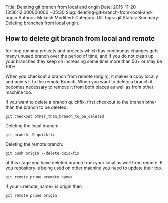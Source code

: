 Title: Deleting git branch from local and origin 
Date: 2015-11-20 13:36:12.000000000 +05:30
Slug: deleting-git-branch-from-local-and-origin 
Authors: Mukesh
Modified: 
Category: Git
Tags: git
Status: 
Summary: 
	Deleting branches from local origin. 

## How to delete git branch from local and remote

for long running projects and projects which has continuous changes gets many unused branch over the period of time, 
and if you do not clean up your branches they keep on increasing some time more than 50+ or may be 100+

When you checkout a branch from remote (origin), it makes a copy locally and points it to the remote Branch. When you want to delete a branch it becomes necessary to remove it from both places as well as from other machine too. 



If you want to delete a branch quickfix, first checkout to the branch other than the branch to be deleted.

	git checkout other_than_branch_to_be_deleted 

Deleting the local branch:

	git branch -D quickfix

Deleting the remote branch:

	git push origin --delete quickfix

at this stage you have deleted branch from your local as well from remote. If you repository is being used on other machine you need to update their too.

	git remote prune <remote_name>

If your <remote_name> is origin then 

	git remote prune origin